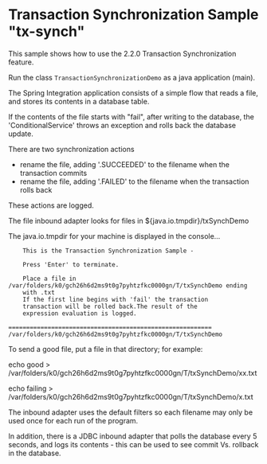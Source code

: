 Transaction Synchronization Sample "tx-synch"
=============================================

This sample shows how to use the 2.2.0 Transaction Synchronization feature.

Run the class `TransactionSynchronizationDemo` as a java application (main).

The Spring Integration application consists of a simple flow that reads a file, and stores its contents in a database table.

If the contents of the file starts with "fail", after writing to the database, the 'ConditionalService' throws an exception and rolls back the database update.

There are two synchronization actions

- rename the file, adding '.SUCCEEDED' to the filename when the transaction commits
- rename the file, adding '.FAILED' to the filename when the transaction rolls back

These actions are logged.

The file inbound adapter looks for files in ${java.io.tmpdir}/txSynchDemo

The java.io.tmpdir for your machine is displayed in the console…

````
    This is the Transaction Synchronization Sample -

    Press 'Enter' to terminate.

    Place a file in /var/folders/k0/gch26h6d2ms9t0g7pyhtzfkc0000gn/T/txSynchDemo ending
    with .txt
    If the first line begins with 'fail' the transaction
    transaction will be rolled back.The result of the
    expression evaluation is logged.

=========================================================
/var/folders/k0/gch26h6d2ms9t0g7pyhtzfkc0000gn/T/txSynchDemo
````

To send a good file, put a file in that directory; for example:

echo good > /var/folders/k0/gch26h6d2ms9t0g7pyhtzfkc0000gn/T/txSynchDemo/xx.txt

echo failing > /var/folders/k0/gch26h6d2ms9t0g7pyhtzfkc0000gn/T/txSynchDemo/x.txt


The inbound adapter uses the default filters so each filename may only be used once for each run of the program.


In addition, there is a JDBC inbound adapter that polls the database every 5 seconds, and logs its contents - this can be used to see commit Vs. rollback in the database.
